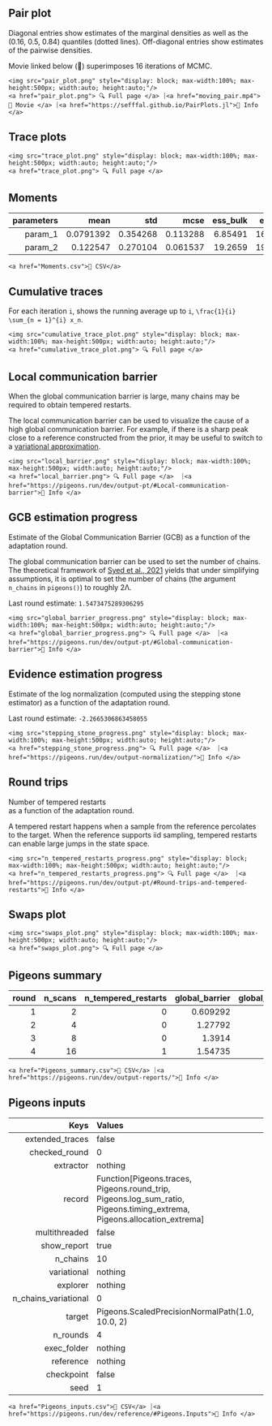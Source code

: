## Pair plot 

Diagonal entries show estimates of the marginal 
densities as well as the (0.16, 0.5, 0.84) 
quantiles (dotted lines). 
Off-diagonal entries show estimates of the pairwise 
densities. 

Movie linked below (🍿) superimposes 
16 iterations 
of MCMC. 

```@raw html
<img src="pair_plot.png" style="display: block; max-width:100%; max-height:500px; width:auto; height:auto;"/>
<a href="pair_plot.png"> 🔍 Full page </a> ⏐<a href="moving_pair.mp4">🍿 Movie </a> ⏐<a href="https://sefffal.github.io/PairPlots.jl">🔗 Info </a>
```


## Trace plots 


```@raw html
<img src="trace_plot.png" style="display: block; max-width:100%; max-height:500px; width:auto; height:auto;"/>
<a href="trace_plot.png"> 🔍 Full page </a>  
```


## Moments 

| **parameters** | **mean**  | **std**  | **mcse** | **ess\_bulk** | **ess\_tail** | **rhat** | **ess\_per\_sec** |
|---------------:|----------:|---------:|---------:|--------------:|--------------:|---------:|------------------:|
| param\_1       | 0.0791392 | 0.354268 | 0.113288 | 6.85491       | 16.5161       | 1.14788  | missing           |
| param\_2       | 0.122547  | 0.270104 | 0.061537 | 19.2659       | 19.2659       | 1.07457  | missing           |
 

```@raw html
<a href="Moments.csv">💾 CSV</a> 
```


## Cumulative traces 

For each iteration ``i``, shows the running average up to ``i``,
``\frac{1}{i} \sum_{n = 1}^{i} x_n``. 

```@raw html
<img src="cumulative_trace_plot.png" style="display: block; max-width:100%; max-height:500px; width:auto; height:auto;"/>
<a href="cumulative_trace_plot.png"> 🔍 Full page </a>  
```


## Local communication barrier 

When the global communication barrier is large, many chains may 
be required to obtain tempered restarts.

The local communication barrier can be used to visualize the cause 
of a high global communication barrier. For example, if there is a 
sharp peak close to a reference constructed from the prior, it may 
be useful to switch to a [variational approximation](https://pigeons.run/dev/variational/#variational-pt).

```@raw html
<img src="local_barrier.png" style="display: block; max-width:100%; max-height:500px; width:auto; height:auto;"/>
<a href="local_barrier.png"> 🔍 Full page </a>  ⏐<a href="https://pigeons.run/dev/output-pt/#Local-communication-barrier">🔗 Info </a>
```


## GCB estimation progress 

Estimate of the Global Communication Barrier (GCB) 
as a function of 
the adaptation round. 

The global communication barrier can be used 
to set the number of chains. 
The theoretical framework of [Syed et al., 2021](https://academic.oup.com/jrsssb/article/84/2/321/7056147)
yields that under simplifying assumptions, it is optimal to set the number of chains 
(the argument `n_chains` in `pigeons()`) to roughly 2Λ.

Last round estimate: ``1.5473475289306295``

```@raw html
<img src="global_barrier_progress.png" style="display: block; max-width:100%; max-height:500px; width:auto; height:auto;"/>
<a href="global_barrier_progress.png"> 🔍 Full page </a>  ⏐<a href="https://pigeons.run/dev/output-pt/#Global-communication-barrier">🔗 Info </a>
```


## Evidence estimation progress 

Estimate of the log normalization (computed using 
the stepping stone estimator) as a function of 
the adaptation round. 

Last round estimate: ``-2.2665306863458055``

```@raw html
<img src="stepping_stone_progress.png" style="display: block; max-width:100%; max-height:500px; width:auto; height:auto;"/>
<a href="stepping_stone_progress.png"> 🔍 Full page </a>  ⏐<a href="https://pigeons.run/dev/output-normalization/">🔗 Info </a>
```


## Round trips 

Number of tempered restarts  
as a function of 
the adaptation round. 

A tempered restart happens when a sample from the 
reference percolates to the target. When the reference 
supports iid sampling, tempered restarts can enable 
large jumps in the state space.

```@raw html
<img src="n_tempered_restarts_progress.png" style="display: block; max-width:100%; max-height:500px; width:auto; height:auto;"/>
<a href="n_tempered_restarts_progress.png"> 🔍 Full page </a>  ⏐<a href="https://pigeons.run/dev/output-pt/#Round-trips-and-tempered-restarts">🔗 Info </a>
```


## Swaps plot 


```@raw html
<img src="swaps_plot.png" style="display: block; max-width:100%; max-height:500px; width:auto; height:auto;"/>
<a href="swaps_plot.png"> 🔍 Full page </a>  
```


## Pigeons summary 

| **round** | **n\_scans** | **n\_tempered\_restarts** | **global\_barrier** | **global\_barrier\_variational** | **last\_round\_max\_time** | **last\_round\_max\_allocation** | **stepping\_stone** |
|----------:|-------------:|--------------------------:|--------------------:|---------------------------------:|---------------------------:|---------------------------------:|--------------------:|
| 1         | 2            | 0                         | 0.609292            | missing                          | 3.1479e-5                  | 11136.0                          | -1.67908            |
| 2         | 4            | 0                         | 1.27792             | missing                          | 4.0997e-5                  | 16672.0                          | -1.86357            |
| 3         | 8            | 0                         | 1.3914              | missing                          | 4.4894e-5                  | 30784.0                          | -2.29016            |
| 4         | 16           | 1                         | 1.54735             | missing                          | 5.5473e-5                  | 56864.0                          | -2.26653            |
 

```@raw html
<a href="Pigeons_summary.csv">💾 CSV</a> ⏐<a href="https://pigeons.run/dev/output-reports/">🔗 Info </a>
```


## Pigeons inputs 

| **Keys**               | **Values**                                                                                                                   |
|-----------------------:|:-----------------------------------------------------------------------------------------------------------------------------|
| extended\_traces       | false                                                                                                                        |
| checked\_round         | 0                                                                                                                            |
| extractor              | nothing                                                                                                                      |
| record                 | Function[Pigeons.traces, Pigeons.round\_trip, Pigeons.log\_sum\_ratio, Pigeons.timing\_extrema, Pigeons.allocation\_extrema] |
| multithreaded          | false                                                                                                                        |
| show\_report           | true                                                                                                                         |
| n\_chains              | 10                                                                                                                           |
| variational            | nothing                                                                                                                      |
| explorer               | nothing                                                                                                                      |
| n\_chains\_variational | 0                                                                                                                            |
| target                 | Pigeons.ScaledPrecisionNormalPath(1.0, 10.0, 2)                                                                              |
| n\_rounds              | 4                                                                                                                            |
| exec\_folder           | nothing                                                                                                                      |
| reference              | nothing                                                                                                                      |
| checkpoint             | false                                                                                                                        |
| seed                   | 1                                                                                                                            |
 

```@raw html
<a href="Pigeons_inputs.csv">💾 CSV</a> ⏐<a href="https://pigeons.run/dev/reference/#Pigeons.Inputs">🔗 Info </a>
```

